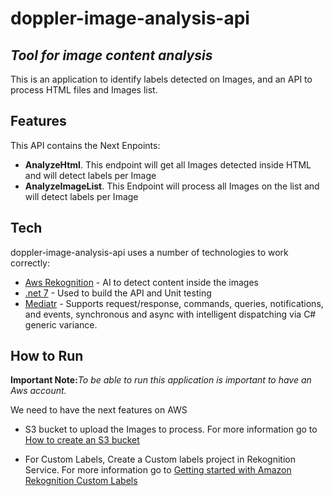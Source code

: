 # doppler-image-analysis-api

## _Tool for image content analysis_ 

This is an application to identify labels detected on Images, and an API to process HTML files and Images list.

## Features

This API contains the Next Enpoints:

- **AnalyzeHtml**. This endpoint will get all Images detected inside HTML and will detect labels per Image
- **AnalyzeImageList**. This Endpoint will process all Images on the list and will detect labels per Image

## Tech

doppler-image-analysis-api uses a number of technologies to work correctly:

- [Aws Rekognition] - AI to detect content inside the images
- [.net 7] - Used to build the API and Unit testing
- [Mediatr] - Supports request/response, commands, queries, notifications, and events, synchronous and async with intelligent dispatching via C# generic variance.

## How to Run

**Important Note:**_To be able to run this application is important to have an Aws account._

We need to have the next features on AWS

- S3 bucket to upload the Images to process. For more information go to [How to create an S3 bucket](https://docs.aws.amazon.com/AmazonS3/latest/userguide/create-bucket-overview.html)
- For Custom Labels, Create a Custom labels project in Rekognition Service. For more information go to [Getting started with Amazon Rekognition Custom Labels](https://docs.aws.amazon.com/rekognition/latest/customlabels-dg/getting-started.html)

   [Aws Rekognition]: <https://aws.amazon.com/rekognition>
   [.net 7]: <https://learn.microsoft.com/en-us/dotnet/core/whats-new/dotnet-7>
   [Mediatr]: <https://github.com/jbogard/MediatR>
